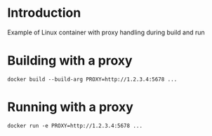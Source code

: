 # Introduction

Example of Linux container with proxy handling during build and run

# Building with a proxy

`docker build --build-arg PROXY=http://1.2.3.4:5678 ...`

# Running with a proxy

`docker run -e PROXY=http://1.2.3.4:5678 ...`
